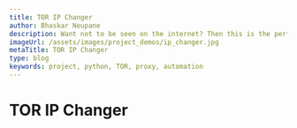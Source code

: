 ```yaml
---
title: TOR IP Changer
author: Bhaskar Neupane
description: Want not to be seen on the internet? Then this is the perfect script for that purpose. Additionally, you will help the TOR network to be more anonymous. It's a win win for both. This script provides a way of managing how your TOR proxy will work so that you can focus on what you want rather than looking at technical issues.
imageUrl: /assets/images/project_demos/ip_changer.jpg
metaTitle: TOR IP Changer
type: blog
keywords: project, python, TOR, proxy, automation
---
```

# TOR IP Changer